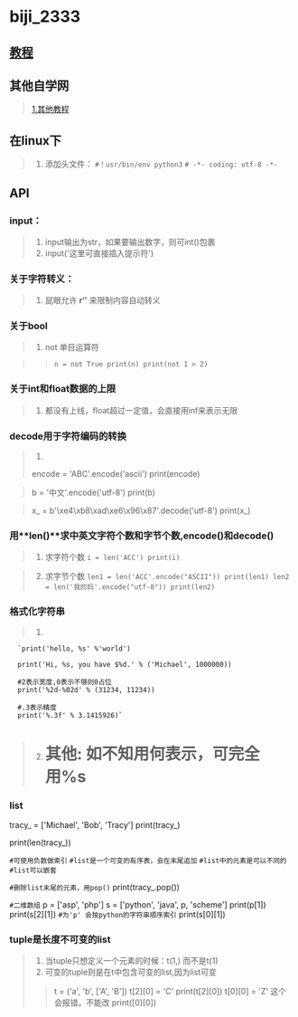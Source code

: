 # biji_2333
## [教程](https://www.jb51.net/books/536708.html#downintro2)
## 其他自学网
>[1.其他教程 ](https://6so.so/t/256285/)

## 在linux下

>1. 添加头文件：
> `#！usr/bin/env python3`
> `# -*- coding: utf-8 -*-`

## API

### input：
>1. input输出为str，如果要输出数字，则可int()包裹
>2. input('这里可直接插入提示符')

### 关于字符转义：
>1. 屁眼允许 **r‘’** 来限制内容自动转义

### 关于bool
>1. not 单目运算符

>>  `n = not True
    print(n)
    print(not 1 > 2)`
  
### 关于int和float数据的上限
>1. 都没有上线，float超过一定值，会直接用inf来表示无限

### decode用于字符编码的转换
>1. 
>  encode = 'ABC'.encode('ascii')
>  print(encode)

>  b = '中文'.encode('utf-8')
>  print(b)

>  x_ = b'\xe4\xb8\xad\xe6\x96\x87'.decode('utf-8')
>  print(x_)

### 用**len()**求中英文字符个数和字节个数,**encode()**和**decode()**
>1. 求字符个数
  `i = len('ACC')
  print(i)`
  
>2. 求字节个数
   `len1 = len('ACC'.encode("ASCII"))
   print(len1)
   len2 = len('我的妈'.encode("utf-8"))
   print(len2)`


### 格式化字符串
>1. 
      `print('hello, %s' %'world')

      print('Hi, %s, you have $%d.' % ('Michael', 1000000))

      #2表示宽度,0表示不够则0占位
      print('%2d-%02d' % (31234, 11234))

      #.3表示精度
      print('%.3f' % 3.1415926)`

>2. # 其他: 如不知用何表示，可完全用%s
### list
  tracy_ = ['Michael', 'Bob', 'Tracy']
  print(tracy_)

  print(len(tracy_))

  `#可使用负数做索引`
  `#list是一个可变的有序表，会在末尾追加`
  `#list中的元素是可以不同的`
  `#list可以嵌套`

  `#删除list末尾的元素，用pop()`
  print(tracy_.pop())

  `#二维数组`
  p = ['asp', 'php']
  s = ['python', 'java', p, 'scheme']
  print(p[1])
  print(s[2][1])
  `#为'p' 会按python的字符串顺序索引`
  print(s[0][1])

 ### tuple是长度不可变的list 
>1. 当tuple只想定义一个元素的时候：t(1,) 而不是t(1)
>2. 可变的tuple则是在t中包含可变的list,因为list可变
>>    t = ('a', 'b', ['A', 'B'])
      t[2][0] = 'C'
      print(t[2][0])
      t[0][0] = 'Z'  这个会报错，不能改
      print([0][0])
